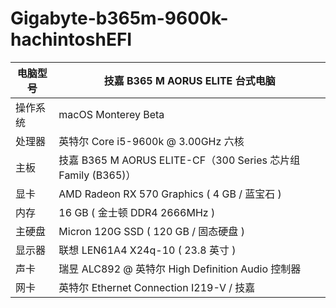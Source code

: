 # Gigabyte-b365m-9600k-hachintoshEFI
| 电脑型号 | 技嘉 B365 M AORUS ELITE 台式电脑 |
| --- | --- |
| 操作系统 | macOS Monterey Beta |
| 处理器 | 英特尔 Core i5-9600k @ 3.00GHz 六核 |
| 主板 | 技嘉 B365 M AORUS ELITE-CF（300 Series 芯片组 Family (B365)） |
| 显卡 | AMD Radeon  RX 570 Graphics ( 4 GB / 蓝宝石 ) |
| 内存 | 16 GB ( 金士顿 DDR4 2666MHz ) |
| 主硬盘 | Micron 120G SSD ( 120 GB / 固态硬盘 ) |
| 显示器 | 联想 LEN61A4 X24q-10 ( 23.8 英寸  ) |
| 声卡 | 瑞昱 ALC892 @ 英特尔 High Definition Audio 控制器 |
| 网卡 | 英特尔 Ethernet Connection  I219-V / 技嘉 |



